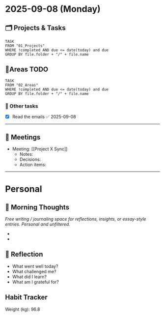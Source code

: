 # 2025-09-08 (Monday)

## 🗂 Projects & Tasks

``` dataview
TASK
FROM "01_Projects"
WHERE !completed AND due <= date(today) and due
GROUP BY file.folder + "/" + file.name
```

## 📝Areas TODO

``` dataview
TASK
FROM "02_Areas"
WHERE !completed AND due <= date(today) and due
GROUP BY file.folder + "/" + file.name
```


### 📝 Other tasks

- [x] Read the emails ✅ 2025-09-08

---

## 🤝 Meetings
- Meeting: [[Project X Sync]]  
  - Notes:  
  - Decisions:  
  - Action items:  
---
# Personal
## 🌅 Morning Thoughts
_Free writing / journaling space for reflections, insights, or essay-style entries. Personal and unfiltered._

- 
- 


## 🌙 Reflection
- What went well today?  
- What challenged me?  
- What did I learn?  
- What am I grateful for?  
  
## Habit Tracker
Weight (kg): 96.8
